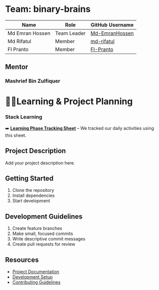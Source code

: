 # Team: binary-brains

| Name            | Role         | GitHub Username  |
|-----------------|--------------|------------------|
| Md Emran Hossen | Team Leader  | [Md-EmranHossen](https://github.com/Md-EmranHossen) |
| Md Rifatul      | Member       | [md-rifatul](https://github.com/md-rifatul)         |
| FI Pranto       | Member       | [FI-Pranto](https://github.com/FI-Pranto)           |

## Mentor
### Mashrief Bin Zulfiquer

# 🧑‍💻Learning & Project Planning 
### Stack Learning
➡️ **[Learning Phase Tracking Sheet](https://docs.google.com/spreadsheets/d/1O1THgzEOz3rn8fNiuz1fPZaR_eUYecXm_UKkXdEvVFY/edit?usp=sharing)** – We tracked our daily activities using this sheet.
## Project Description
Add your project description here.

## Getting Started
1. Clone the repository
2. Install dependencies
3. Start development

## Development Guidelines
1. Create feature branches
2. Make small, focused commits
3. Write descriptive commit messages
4. Create pull requests for review

## Resources
- [Project Documentation](docs/)
- [Development Setup](docs/setup.md)
- [Contributing Guidelines](CONTRIBUTING.md)

